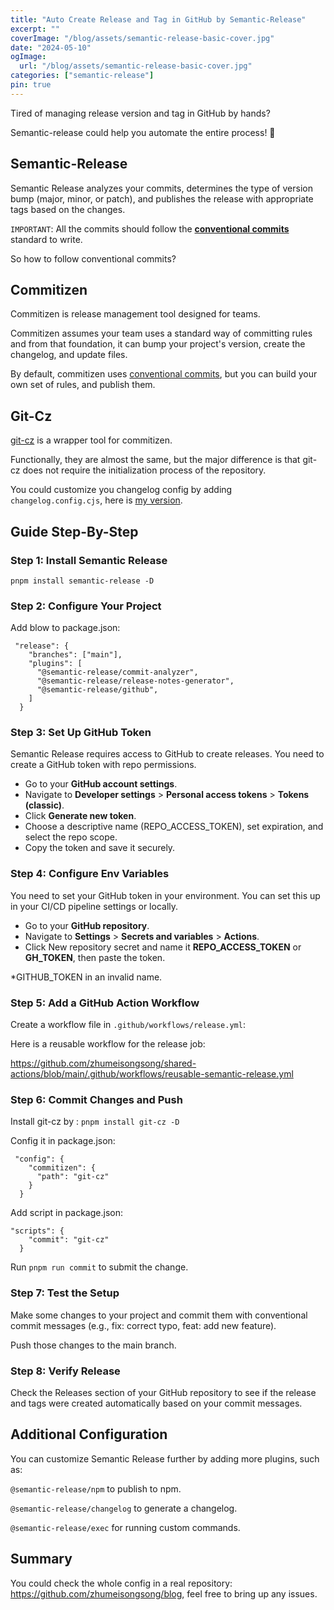 ```yaml
---
title: "Auto Create Release and Tag in GitHub by Semantic-Release"
excerpt: ""
coverImage: "/blog/assets/semantic-release-basic-cover.jpg"
date: "2024-05-10"
ogImage:
  url: "/blog/assets/semantic-release-basic-cover.jpg"
categories: ["semantic-release"]
pin: true
---
```


Tired of managing release version and tag in GitHub by hands?

Semantic-release could help you automate the entire process! 🚀

## Semantic-Release

Semantic Release analyzes your commits, determines the type of version bump (major, minor, or patch), and publishes the release with appropriate tags based on the changes.

`IMPORTANT`: All the commits should follow the **[conventional commits](https://www.conventionalcommits.org)** standard to write.

So how to follow conventional commits?

## Commitizen

Commitizen is release management tool designed for teams.

Commitizen assumes your team uses a standard way of committing rules and from that foundation, it can bump your project's version, create the changelog, and update files.

By default, commitizen uses [conventional commits](https://www.conventionalcommits.org), but you can build your own set of rules, and publish them.

## Git-Cz

[git-cz](https://github.com/streamich/git-cz) is a wrapper tool for commitizen.

Functionally, they are almost the same, but the major difference is that git-cz does not require the initialization process of the repository.

You could customize you changelog config by adding `changelog.config.cjs`, here is [my version](https://github.com/zhumeisongsong/blog/blob/main/changelog.config.cjs).


## Guide Step-By-Step

### Step 1: Install Semantic Release

`pnpm install semantic-release -D`

### Step 2: Configure Your Project

Add blow to package.json:

```
 "release": {
    "branches": ["main"],
    "plugins": [
      "@semantic-release/commit-analyzer",
      "@semantic-release/release-notes-generator",
      "@semantic-release/github",
    ]
  }

```

### Step 3: Set Up GitHub Token

Semantic Release requires access to GitHub to create releases. You need to create a GitHub token with repo permissions.

- Go to your **GitHub account settings**.
- Navigate to **Developer settings** > **Personal access tokens** > **Tokens (classic)**.
- Click **Generate new token**.
- Choose a descriptive name (REPO_ACCESS_TOKEN), set expiration, and select the repo scope.
- Copy the token and save it securely.

### Step 4: Configure Env Variables

You need to set your GitHub token in your environment. You can set this up in your CI/CD pipeline settings or locally.

- Go to your **GitHub repository**.
- Navigate to **Settings** > **Secrets and variables** > **Actions**.
- Click New repository secret and name it **REPO_ACCESS_TOKEN** or **GH_TOKEN**, then paste the token.

*GITHUB_TOKEN in an invalid name.

### Step 5: Add a GitHub Action Workflow

Create a workflow file in `.github/workflows/release.yml`:

Here is a reusable workflow for the release job: 

https://github.com/zhumeisongsong/shared-actions/blob/main/.github/workflows/reusable-semantic-release.yml

### Step 6: Commit Changes and Push

Install git-cz by : `pnpm install git-cz -D`

Config it in package.json:
```
 "config": {
    "commitizen": {
      "path": "git-cz"
    }
  }
```

Add script in package.json:

```
"scripts": {
    "commit": "git-cz"
  }
```

Run `pnpm run commit` to submit the change.

### Step 7: Test the Setup

Make some changes to your project and commit them with conventional commit messages (e.g., fix: correct typo, feat: add new feature).

Push those changes to the main branch.

### Step 8: Verify Release

Check the Releases section of your GitHub repository to see if the release and tags were created automatically based on your commit messages.

## Additional Configuration
You can customize Semantic Release further by adding more plugins, such as:

`@semantic-release/npm` to publish to npm.

`@semantic-release/changelog` to generate a changelog.

`@semantic-release/exec` for running custom commands.

## Summary

You could check the whole config in a real repository: https://github.com/zhumeisongsong/blog, feel free to bring up any issues.
